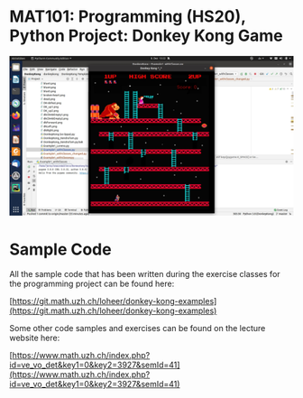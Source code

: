 # MAT101: Programming (HS20), Python Project: Donkey Kong Game

![Donkey Kong project example image](example.jpg)

# Sample Code

All the sample code that has been written during the exercise classes for the
programming project can be found here:

[https://git.math.uzh.ch/loheer/donkey-kong-examples](https://git.math.uzh.ch/loheer/donkey-kong-examples)

Some other code samples and exercises can be found on the lecture website here:

[https://www.math.uzh.ch/index.php?id=ve_vo_det&key1=0&key2=3927&semId=41](https://www.math.uzh.ch/index.php?id=ve_vo_det&key1=0&key2=3927&semId=41)


<!---
# Recordings of the Python Exercise Class and Donkey Kong Programming Project

Those are all the recordings from the exercise classes. They are un-edited and may be incomplete.

- [Recording from 08.12.2020](https://collab.math.uzh.ch/playback/presentation/2.0/playback.html?meetingId=3ba63cc7a3a7f5ca431207b15e5beede884ddf52-1607428857404)
- [Recording from 01.12.2020](https://collab.math.uzh.ch/playback/presentation/2.0/playback.html?meetingId=3ba63cc7a3a7f5ca431207b15e5beede884ddf52-1606824125655)
- [Recording from 24.11.2020](https://collab.math.uzh.ch/playback/presentation/2.0/playback.html?meetingId=3ba63cc7a3a7f5ca431207b15e5beede884ddf52-1606218985670)
- [Recording from 17.11.2020](https://collab.math.uzh.ch/playback/presentation/2.0/playback.html?meetingId=3ba63cc7a3a7f5ca431207b15e5beede884ddf52-1605614344319)
- [Recording from 10.11.2020](https://collab.math.uzh.ch/playback/presentation/2.0/playback.html?meetingId=3ba63cc7a3a7f5ca431207b15e5beede884ddf52-1605009593282)
- [Recording from 03.11.2020](https://collab.math.uzh.ch/playback/presentation/2.0/playback.html?meetingId=3ba63cc7a3a7f5ca431207b15e5beede884ddf52-1604404581771)
- [Recording from 20.10.2020](https://collab.math.uzh.ch/playback/presentation/2.0/playback.html?meetingId=3ba63cc7a3a7f5ca431207b15e5beede884ddf52-1603191343806)
- [Recording from 13.10.2020](https://collab.math.uzh.ch/playback/presentation/2.0/playback.html?meetingId=3ba63cc7a3a7f5ca431207b15e5beede884ddf52-1602586380909)
- [Recording from 06.10.2020](https://collab.math.uzh.ch/playback/presentation/2.0/playback.html?meetingId=3ba63cc7a3a7f5ca431207b15e5beede884ddf52-1601982042015)
- [Recording from 29.09.2020](https://collab.math.uzh.ch/playback/presentation/2.0/playback.html?meetingId=3ba63cc7a3a7f5ca431207b15e5beede884ddf52-1601377110227)
- [Recording from 22.09.2020](https://collab.math.uzh.ch/playback/presentation/2.0/playback.html?meetingId=3ba63cc7a3a7f5ca431207b15e5beede884ddf52-1600772629446)
- [Recording from 15.09.2020](https://collab.math.uzh.ch/playback/presentation/2.0/playback.html?meetingId=3ba63cc7a3a7f5ca431207b15e5beede884ddf52-1600167938677)
- [Recording from 10.09.2020](https://collab.math.uzh.ch/playback/presentation/2.0/playback.html?meetingId=583e73b417400072650f5c055516f64c007fd233-1599732352447)

-->
